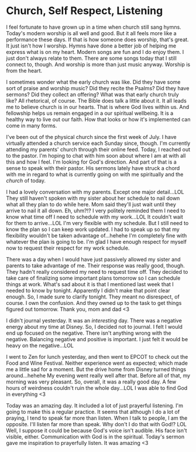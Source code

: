 # Church, Self Respect, Listening

I feel fortunate to have grown up in a time when church still sang hymns. Today's modern worship is all well and good. But it all feels more like a performance these days. If that is how someone does worship, that's great. It just isn't how I worship. Hymns have done a better job of helping me express what is on my heart. Modern songs are fun and I do enjoy them. I just don't always relate to them. There are some songs today that I still connect to, though. And worship is more than just music anyway. Worship is from the heart.

I sometimes wonder what the early church was like. Did they have some sort of praise and worship music? Did they recite the Psalms? Did they have sermons? Did they collect an offering? What was that early church truly like? All rhetorical, of course. The Bible does talk a little about it. It all leads me to believe church is in our hearts. That is where God lives within us. And fellowship helps us remain engaged in a our spiritual wellbeing. It is a healthy way to live out our faith. How that looks or how it's implemented can come in many forms.

I've been out of the physical church since the first week of July. I have virtually attended a church service each Sunday since, though. I'm currently attending my parents' church through their online feed. Today, I reached out to the pastor. I'm hoping to chat with him soon about where I am at with all this and how I feel. I'm looking for God's direction. And part of that is a sense to speak with their pastor. His sermons lately have struck a chord with me in regard to what is currently going on with me spiritually and the *church* of today.

I had a lovely conversation with my parents. Except one major detail...LOL They still haven't spoken with my sister about her schedule to nail down what all they plan to do while here. Mom said they'll just wait until they arrive to nail it all down. Eh, uhm?!? I very politely reminded them I need to know what time off I need to schedule with my work...LOL It couldn't wait for them to arrive...LOL I'm very flexible with my schedule. But I still need to know the plan so I can keep work updated. I had to speak up so that my flexibility wouldn't be taken advantage of...hehehe I'm completely fine with whatever the plan is going to be. I'm glad I have enough respect for myself now to request their respect for my work schedule.

There was a day when I would have just passively allowed my sister and parents to take advantage of me. Their response was really good, though. They hadn't really considered my need to request time off. They decided to take care of finalizing some important plans tomorrow so I can schedule things at work. What's sad about it is that I mentioned last week that I needed to know by tonight. Apparently I didn't make that point clear enough. So, I made sure to clarify tonight. They meant no disrespect, of course. I own the confusion. And they owned up to the task to get things figured out tomorrow. Thank you, mom and dad <3

I didn't journal yesterday. It was an *interesting* day. There was a negative energy about my time at Disney. So, I decided not to journal. I felt I would end up focused on the negative. There isn't anything wrong with the negative. Balancing negative and positive is important. I just felt it would be heavy on the negative...LOL

I went to Zen for lunch yesterday, and then went to EPCOT to check out the Food and Wine Festival. Neither experience went as expected; which made me a little sad for a moment. But the drive home from Disney turned things around...hehehe My evening went really well after that. Before all of that, my morning was very pleasant. So, overall, it was a really good day. A few hours of weirdness couldn't ruin the whole day...LOL I was able to find God in everything <3

Today was an amazing day. It included a lot of just prayerful listening. I'm going to make this a regular practice. It seems that although I do a lot of praying, I tend to speak far more than listen. When I talk to people, I am the opposite. I'll listen far more than speak. Why don't I do that with God!? LOL Well, I suppose it could be because God's voice isn't audible. His face isn't visible, either. Communication with God is in the spiritual. Today's sermon gave me inspiration to prayerfully listen. It was amazing <3